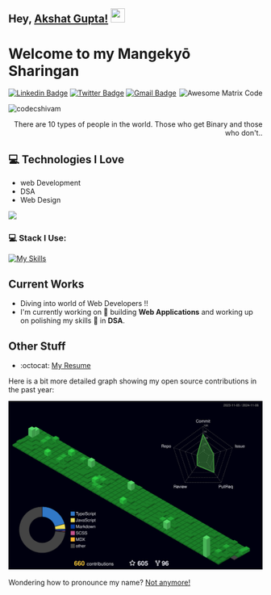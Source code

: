 ## Hey, [Akshat Gupta!](https://akshatgg.vercel.app/)  <img src="https://media.giphy.com/media/hvRJCLFzcasrR4ia7z/giphy.gif" width="28px" height="28px">

<h1>Welcome to my Mangekyō Sharingan</h1> 

<img src = 'https://github.com/akshatgg/codecShivam/blob/main/matrix.gif' alt = 'Awesome Matrix Code' align='right'/>

[![Linkedin Badge](https://img.shields.io/badge/-Akshat-blue?style=flat-square&logo=Linkedin&logoColor=white&link=https://www.linkedin.com/in/akshatgg)](https://www.linkedin.com/in/akshatgg) [![Twitter Badge](https://img.shields.io/badge/-Akshat-blue?style=flat-square&logo=Twitter&logoColor=white&link=https://www.twitter.com/akshat___30/)](https://www.linkedin.com/in/akshatgg) [![Gmail Badge](https://img.shields.io/badge/-akshatg9636@gmail.com-c14438?style=flat-square&logo=Gmail&logoColor=white&link=mailto:akshatg9636@gmail.com)](mailto:codecshivam@gmail.com)
<p align="left"> <img src="https://komarev.com/ghpvc/?username=codecShivam" alt="codecshivam" /> </p>

<div style="text-align: right">There are 10 types of people in the world. Those who get Binary and those who don't.. </div>

## :computer: Technologies I Love
* web Development
* DSA
* Web Design

<img src = "https://github-readme-stats.vercel.app/api/top-langs/?username=akshatgg&layout=compact">

### 💻 Stack I Use:<br>
[![My Skills](https://skillicons.dev/icons?i=c,cpp,html,css,tailwind,vite,javascript,nodejs,mongodb,redux,react,git,bootstrap,java,typescript,nextjs,postman,materialui,threejs,mysql,python,docker)](https://skillicons.dev) 
<br>



## Current Works
* Diving into world of Web Developers !!
* I'm currently working on 🔭 building **Web Applications** and working up on polishing my skills 🌱 in **DSA**.

## Other Stuff
- :octocat: [My Resume](https://drive.google.com/file/d/13Ku5z77m8HIxxVsIhyJVhEDQnqSGBoja/view?usp=sharing)


Here is a bit more detailed graph showing my open source contributions in the past year:

![GitHub stats](https://raw.githubusercontent.com/akshatgg/akshatgg/master/profile-3d-contrib/profile-night-green.svg)


Wondering how to pronounce my name? [Not anymore!](https://howtopronounce.com/atanas)

 
 
